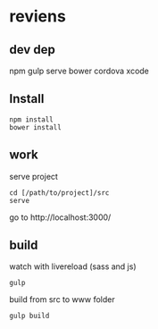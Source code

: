 reviens
=======

## dev dep
npm
gulp
serve
bower
cordova
xcode

## Install
```
npm install
bower install
```

## work

serve project
```
cd [/path/to/project]/src
serve
```
go to http://localhost:3000/

## build

watch with livereload (sass and js)
```
gulp
```

build from src to www folder
```
gulp build
```
